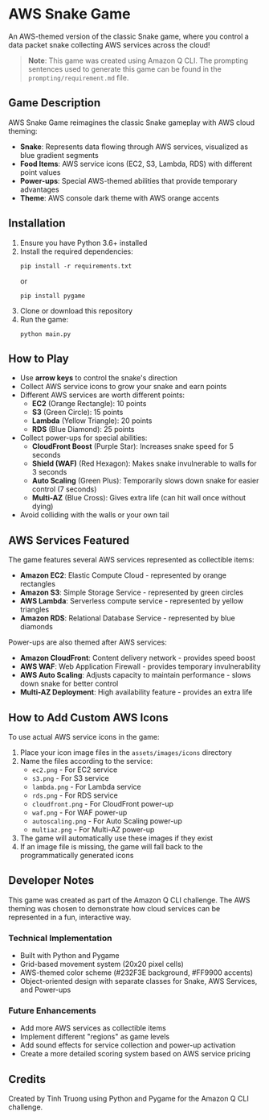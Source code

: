 # AWS Snake Game

An AWS-themed version of the classic Snake game, where you control a data packet snake collecting AWS services across the cloud!

> **Note**: This game was created using Amazon Q CLI. The prompting sentences used to generate this game can be found in the `prompting/requirement.md` file.

## Game Description

AWS Snake Game reimagines the classic Snake gameplay with AWS cloud theming:

- **Snake**: Represents data flowing through AWS services, visualized as blue gradient segments
- **Food Items**: AWS service icons (EC2, S3, Lambda, RDS) with different point values
- **Power-ups**: Special AWS-themed abilities that provide temporary advantages
- **Theme**: AWS console dark theme with AWS orange accents

## Installation

1. Ensure you have Python 3.6+ installed
2. Install the required dependencies:
   ```
   pip install -r requirements.txt
   ```
   or
   ```
   pip install pygame
   ```
3. Clone or download this repository
4. Run the game:
   ```
   python main.py
   ```

## How to Play

- Use **arrow keys** to control the snake's direction
- Collect AWS service icons to grow your snake and earn points
- Different AWS services are worth different points:
  - **EC2** (Orange Rectangle): 10 points
  - **S3** (Green Circle): 15 points
  - **Lambda** (Yellow Triangle): 20 points
  - **RDS** (Blue Diamond): 25 points
- Collect power-ups for special abilities:
  - **CloudFront Boost** (Purple Star): Increases snake speed for 5 seconds
  - **Shield (WAF)** (Red Hexagon): Makes snake invulnerable to walls for 3 seconds
  - **Auto Scaling** (Green Plus): Temporarily slows down snake for easier control (7 seconds)
  - **Multi-AZ** (Blue Cross): Gives extra life (can hit wall once without dying)
- Avoid colliding with the walls or your own tail

## AWS Services Featured

The game features several AWS services represented as collectible items:

- **Amazon EC2**: Elastic Compute Cloud - represented by orange rectangles
- **Amazon S3**: Simple Storage Service - represented by green circles
- **AWS Lambda**: Serverless compute service - represented by yellow triangles
- **Amazon RDS**: Relational Database Service - represented by blue diamonds

Power-ups are also themed after AWS services:

- **Amazon CloudFront**: Content delivery network - provides speed boost
- **AWS WAF**: Web Application Firewall - provides temporary invulnerability
- **AWS Auto Scaling**: Adjusts capacity to maintain performance - slows down snake for better control
- **Multi-AZ Deployment**: High availability feature - provides an extra life

## How to Add Custom AWS Icons

To use actual AWS service icons in the game:

1. Place your icon image files in the `assets/images/icons` directory
2. Name the files according to the service:
   - `ec2.png` - For EC2 service
   - `s3.png` - For S3 service
   - `lambda.png` - For Lambda service
   - `rds.png` - For RDS service
   - `cloudfront.png` - For CloudFront power-up
   - `waf.png` - For WAF power-up
   - `autoscaling.png` - For Auto Scaling power-up
   - `multiaz.png` - For Multi-AZ power-up
3. The game will automatically use these images if they exist
4. If an image file is missing, the game will fall back to the programmatically generated icons

## Developer Notes

This game was created as part of the Amazon Q CLI challenge. The AWS theming was chosen to demonstrate how cloud services can be represented in a fun, interactive way.

### Technical Implementation

- Built with Python and Pygame
- Grid-based movement system (20x20 pixel cells)
- AWS-themed color scheme (#232F3E background, #FF9900 accents)
- Object-oriented design with separate classes for Snake, AWS Services, and Power-ups

### Future Enhancements

- Add more AWS services as collectible items
- Implement different "regions" as game levels
- Add sound effects for service collection and power-up activation
- Create a more detailed scoring system based on AWS service pricing

## Credits

Created by Tinh Truong using Python and Pygame for the Amazon Q CLI challenge.
